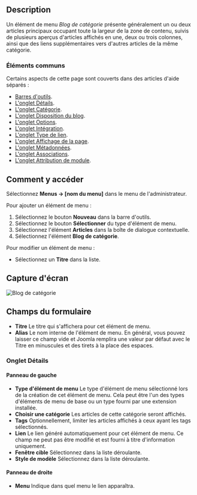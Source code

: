 <!-- Filename: Help4.x:Menu_Item:_Category_Blog / Display title: Blog d'une catégorie -->

## Description

Un élément de menu *Blog de catégorie* présente généralement un ou deux articles principaux occupant toute la largeur de la zone de contenu, suivis de plusieurs aperçus d'articles affichés en une, deux ou trois colonnes, ainsi que des liens supplémentaires vers d'autres articles de la même catégorie.

### Éléments communs

Certains aspects de cette page sont couverts dans des articles d'aide séparés :

* [Barres d'outils](jdocmanual?article=help/common-elements/toolbars).
* [L'onglet Détails](jdocmanual?article=help/menu-items-common/menu-item-details).
* [L'onglet Catégorie](jdocmanual?article=help/menu-items-common/menu-item-category).
* [L'onglet Disposition du blog](jdocmanual?article=help/menu-items-common/menu-item-blog-layout).
* [L'onglet Options](jdocmanual?article=help/menu-items-common/menu-item-article-options).
* [L'onglet Intégration](jdocmanual?article=help/menu-items-common/menu-item-integration).
* [L'onglet Type de lien](jdocmanual?article=help/menu-items-common/menu-item-link-type).
* [L'onglet Affichage de la page](jdocmanual?article=help/menu-items-common/menu-item-page-display).
* [L'onglet Métadonnées](jdocmanual?article=help/menu-items-common/menu-item-metadata).
* [L'onglet Associations](jdocmanual?article=help/common-elements/edit-associations).
* [L'onglet Attribution de module](jdocmanual?article=help/menu-items-common/menu-item-module-assignment).

## Comment y accéder

Sélectionnez **Menus → \[nom du menu\]** dans le menu de l'administrateur.

Pour ajouter un élément de menu :

1.  Sélectionnez le bouton **Nouveau** dans la barre d'outils.
2.  Sélectionnez le bouton **Sélectionner** du type d'élément de menu.
3.  Sélectionnez l'élément **Articles** dans la boîte de dialogue contextuelle.
4.  Sélectionnez l'élément **Blog de catégorie**.

Pour modifier un élément de menu :

- Sélectionnez un **Titre** dans la liste.

## Capture d'écran

![Blog de catégorie](../../../fr/images/menu-items/articles-category-blog-details-tab.png)

## Champs du formulaire

- **Titre** Le titre qui s'affichera pour cet élément de menu.
- **Alias** Le nom interne de l'élément de menu. En général, vous pouvez laisser ce champ vide et Joomla remplira une valeur par défaut avec le Titre en minuscules et des tirets à la place des espaces.

### Onglet Détails

#### Panneau de gauche

- **Type d'élément de menu** Le type d'élément de menu sélectionné lors de la création de cet élément de menu. Cela peut être l'un des types d'éléments de menu de base ou un type fourni par une extension installée.
- **Choisir une catégorie** Les articles de cette catégorie seront affichés.
- **Tags** Optionnellement, limiter les articles affichés à ceux ayant les tags sélectionnés.
- **Lien** Le lien généré automatiquement pour cet élément de menu. Ce champ ne peut pas être modifié et est fourni à titre d'information uniquement.
- **Fenêtre cible** Sélectionnez dans la liste déroulante.
- **Style de modèle** Sélectionnez dans la liste déroulante.

#### Panneau de droite

- **Menu** Indique dans quel menu le lien apparaîtra.

